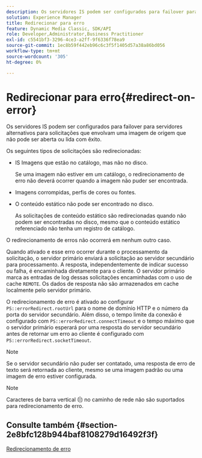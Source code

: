 ```yaml
---
description: Os servidores IS podem ser configurados para failover para servidores alternativos para solicitações que envolvam uma imagem de origem que não pode ser aberta ou lida com êxito.
solution: Experience Manager
title: Redirecionar para erro
feature: Dynamic Media Classic, SDK/API
role: Developer,Administrator,Business Practitioner
exl-id: c5541bf3-3296-4ce3-a2ff-9f6336f78ea9
source-git-commit: 1ec8b59f442eb96c6c3f5f1405d57a38a86bd056
workflow-type: tm+mt
source-wordcount: '305'
ht-degree: 0%

---
```


# Redirecionar para erro{#redirect-on-error}

Os servidores IS podem ser configurados para failover para servidores alternativos para solicitações que envolvam uma imagem de origem que não pode ser aberta ou lida com êxito.

Os seguintes tipos de solicitações são redirecionadas:

* IS Imagens que estão no catálogo, mas não no disco.

   Se uma imagem não estiver em um catálogo, o redirecionamento de erro não deverá ocorrer quando a imagem não puder ser encontrada.

* Imagens corrompidas, perfis de cores ou fontes.
* O conteúdo estático não pode ser encontrado no disco.

   As solicitações de conteúdo estático são redirecionadas quando não podem ser encontradas no disco, mesmo que o conteúdo estático referenciado não tenha um registro de catálogo.

O redirecionamento de erros não ocorrerá em nenhum outro caso.

Quando ativado e esse erro ocorrer durante o processamento da solicitação, o servidor primário enviará a solicitação ao servidor secundário para processamento. A resposta, independentemente de indicar sucesso ou falha, é encaminhada diretamente para o cliente. O servidor primário marca as entradas de log dessas solicitações encaminhadas com o uso de cache `REMOTE`. Os dados de resposta não são armazenados em cache localmente pelo servidor primário.

O redirecionamento de erro é ativado ao configurar `PS::errorRedirect.rootUrl` para o nome de domínio HTTP e o número da porta do servidor secundário. Além disso, o tempo limite da conexão é configurado com `PS::errorRedirect.connectTimeout` e o tempo máximo que o servidor primário esperará por uma resposta do servidor secundário antes de retornar um erro ao cliente é configurado com `PS::errorRedirect.socketTimeout`.

>[!NOTE]
>
>Se o servidor secundário não puder ser contatado, uma resposta de erro de texto será retornada ao cliente, mesmo se uma imagem padrão ou uma imagem de erro estiver configurada.

>[!NOTE]
>
>Caracteres de barra vertical (|) no caminho de rede não são suportados para redirecionamento de erro.

## Consulte também {#section-2e8bfc128b944baf8108279d16492f3f}

[Redirecionamento de erro](../../../is-api/image-serving-api-ref/c-configuration-and-administration/c-server-settings/r-error-redirection.md#reference-268b1bf6ce1b44bb979727c6f5daf1ac)
